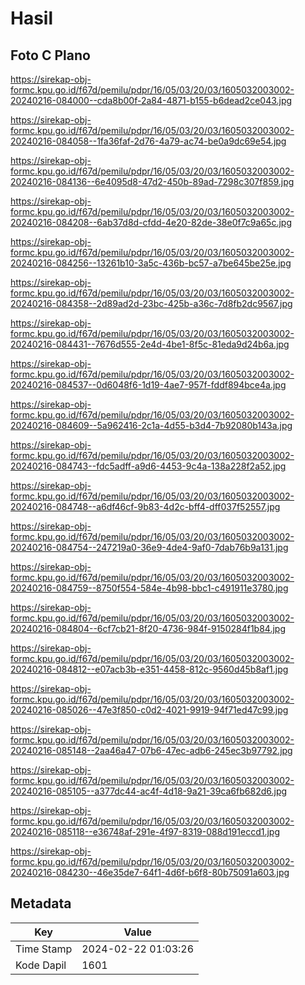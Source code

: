 # Hasil

## Foto C Plano

https://sirekap-obj-formc.kpu.go.id/f67d/pemilu/pdpr/16/05/03/20/03/1605032003002-20240216-084000--cda8b00f-2a84-4871-b155-b6dead2ce043.jpg

https://sirekap-obj-formc.kpu.go.id/f67d/pemilu/pdpr/16/05/03/20/03/1605032003002-20240216-084058--1fa36faf-2d76-4a79-ac74-be0a9dc69e54.jpg

https://sirekap-obj-formc.kpu.go.id/f67d/pemilu/pdpr/16/05/03/20/03/1605032003002-20240216-084136--6e4095d8-47d2-450b-89ad-7298c307f859.jpg

https://sirekap-obj-formc.kpu.go.id/f67d/pemilu/pdpr/16/05/03/20/03/1605032003002-20240216-084208--6ab37d8d-cfdd-4e20-82de-38e0f7c9a65c.jpg

https://sirekap-obj-formc.kpu.go.id/f67d/pemilu/pdpr/16/05/03/20/03/1605032003002-20240216-084256--13261b10-3a5c-436b-bc57-a7be645be25e.jpg

https://sirekap-obj-formc.kpu.go.id/f67d/pemilu/pdpr/16/05/03/20/03/1605032003002-20240216-084358--2d89ad2d-23bc-425b-a36c-7d8fb2dc9567.jpg

https://sirekap-obj-formc.kpu.go.id/f67d/pemilu/pdpr/16/05/03/20/03/1605032003002-20240216-084431--7676d555-2e4d-4be1-8f5c-81eda9d24b6a.jpg

https://sirekap-obj-formc.kpu.go.id/f67d/pemilu/pdpr/16/05/03/20/03/1605032003002-20240216-084537--0d6048f6-1d19-4ae7-957f-fddf894bce4a.jpg

https://sirekap-obj-formc.kpu.go.id/f67d/pemilu/pdpr/16/05/03/20/03/1605032003002-20240216-084609--5a962416-2c1a-4d55-b3d4-7b92080b143a.jpg

https://sirekap-obj-formc.kpu.go.id/f67d/pemilu/pdpr/16/05/03/20/03/1605032003002-20240216-084743--fdc5adff-a9d6-4453-9c4a-138a228f2a52.jpg

https://sirekap-obj-formc.kpu.go.id/f67d/pemilu/pdpr/16/05/03/20/03/1605032003002-20240216-084748--a6df46cf-9b83-4d2c-bff4-dff037f52557.jpg

https://sirekap-obj-formc.kpu.go.id/f67d/pemilu/pdpr/16/05/03/20/03/1605032003002-20240216-084754--247219a0-36e9-4de4-9af0-7dab76b9a131.jpg

https://sirekap-obj-formc.kpu.go.id/f67d/pemilu/pdpr/16/05/03/20/03/1605032003002-20240216-084759--8750f554-584e-4b98-bbc1-c491911e3780.jpg

https://sirekap-obj-formc.kpu.go.id/f67d/pemilu/pdpr/16/05/03/20/03/1605032003002-20240216-084804--6cf7cb21-8f20-4736-984f-9150284f1b84.jpg

https://sirekap-obj-formc.kpu.go.id/f67d/pemilu/pdpr/16/05/03/20/03/1605032003002-20240216-084812--e07acb3b-e351-4458-812c-9560d45b8af1.jpg

https://sirekap-obj-formc.kpu.go.id/f67d/pemilu/pdpr/16/05/03/20/03/1605032003002-20240216-085026--47e3f850-c0d2-4021-9919-94f71ed47c99.jpg

https://sirekap-obj-formc.kpu.go.id/f67d/pemilu/pdpr/16/05/03/20/03/1605032003002-20240216-085148--2aa46a47-07b6-47ec-adb6-245ec3b97792.jpg

https://sirekap-obj-formc.kpu.go.id/f67d/pemilu/pdpr/16/05/03/20/03/1605032003002-20240216-085105--a377dc44-ac4f-4d18-9a21-39ca6fb682d6.jpg

https://sirekap-obj-formc.kpu.go.id/f67d/pemilu/pdpr/16/05/03/20/03/1605032003002-20240216-085118--e36748af-291e-4f97-8319-088d191eccd1.jpg

https://sirekap-obj-formc.kpu.go.id/f67d/pemilu/pdpr/16/05/03/20/03/1605032003002-20240216-084230--46e35de7-64f1-4d6f-b6f8-80b75091a603.jpg


## Metadata

| Key        | Value               |
| ---------- | ------------------- |
| Time Stamp | 2024-02-22 01:03:26 |
| Kode Dapil | 1601                |



